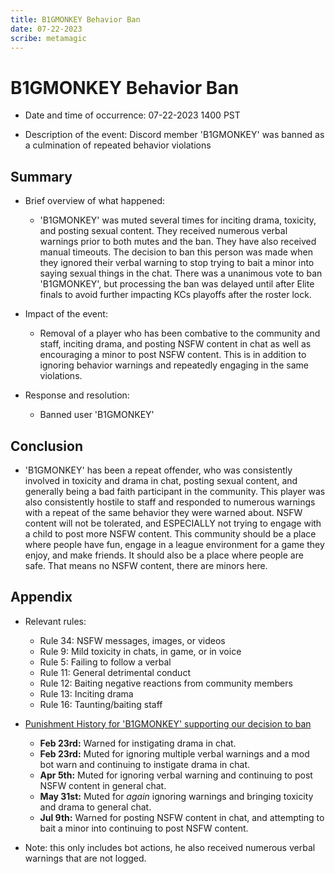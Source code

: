 ```yaml
---
title: B1GMONKEY Behavior Ban
date: 07-22-2023
scribe: metamagic
---
```


# B1GMONKEY Behavior Ban

- Date and time of occurrence: 07-22-2023 1400 PST

- Description of the event: Discord member 'B1GMONKEY' was banned as a culmination of repeated behavior violations

## Summary

- Brief overview of what happened: 
  - 'B1GMONKEY' was muted several times for inciting drama, toxicity, and posting sexual content. They received numerous verbal warnings prior to both mutes and the ban. They have also received manual timeouts. The decision to ban this person was made when they ignored their verbal warning to stop trying to bait a minor into saying sexual things in the chat. There was a unanimous vote to ban 'B1GMONKEY', but processing the ban was delayed until after Elite finals to avoid further impacting KCs playoffs after the roster lock.

- Impact of the event: 
  - Removal of a player who has been combative to the community and staff, inciting drama, and posting NSFW content in chat as well as encouraging a minor to post NSFW content. This is in addition to ignoring behavior warnings and repeatedly engaging in the same violations.


- Response and resolution: 
  - Banned user 'B1GMONKEY'

## Conclusion

- 'B1GMONKEY' has been a repeat offender, who was consistently involved in toxicity and drama in chat, posting sexual content, and generally being a bad faith participant in the community. This player was also consistently hostile to staff and responded to numerous warnings with a repeat of the same behavior they were warned about. NSFW content will not be tolerated, and ESPECIALLY not trying to engage with a child to post more NSFW content. This community should be a place where people have fun, engage in a league environment for a game they enjoy, and make friends. It should also be a place where people are safe. That means no NSFW content, there are minors here.

## Appendix

- Relevant rules: 
  - Rule 34: NSFW messages, images, or videos
  - Rule 9: Mild toxicity in chats, in game, or in voice
  - Rule 5: Failing to follow a verbal
  - Rule 11: General detrimental conduct
  - Rule 12: Baiting negative reactions from community members
  - Rule 13: Inciting drama
  - Rule 16: Taunting/baiting staff


- <ins>Punishment History for 'B1GMONKEY' supporting our decision to ban</ins>
  - **Feb 23rd:** Warned for instigating drama in chat.
  - **Feb 23rd:** Muted for ignoring multiple verbal warnings and a mod bot warn and continuing to instigate drama in chat.
  - **Apr 5th:** Muted for ignoring verbal warning and continuing to post NSFW content in general chat.
  - **May 31st:** Muted for *again* ignoring warnings and bringing toxicity and drama to general chat.
  - **Jul 9th:** Warned for posting NSFW content in chat, and attempting to bait a minor into continuing to post NSFW content.


- Note: this only includes bot actions, he also received numerous verbal warnings that are not logged.